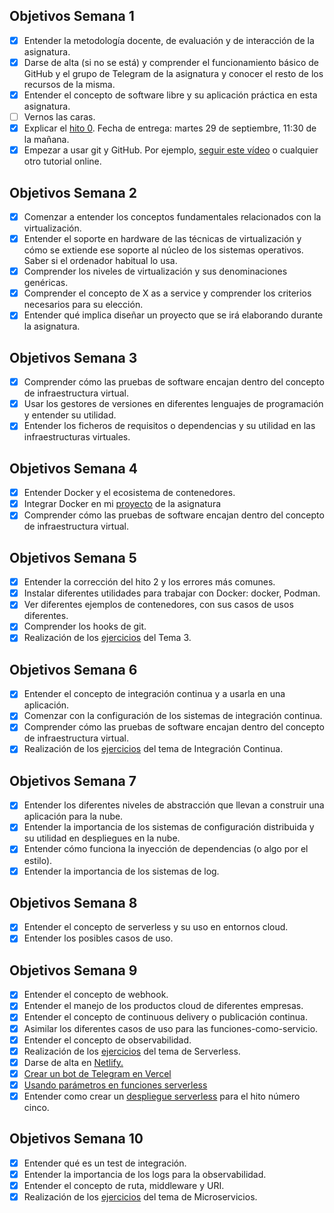 ## Objetivos Semana 1

- [x] Entender la metodología docente, de evaluación y de interacción de la asignatura.
- [x] Darse de alta (si no se está) y comprender el funcionamiento básico de GitHub y el grupo de Telegram de la asignatura y conocer el resto de los recursos de la misma.
- [x] Entender el concepto de software libre y su aplicación práctica en esta asignatura.
- [ ] Vernos las caras.
- [x] Explicar el [hito 0](http://jj.github.io/IV/documentos/proyecto/0.Repositorio). Fecha de entrega: martes 29 de septiembre, 11:30 de la mañana.
- [x] Empezar a usar git y GitHub. Por ejemplo, [seguir este vídeo](https://www.youtube.com/watch?v=gmXyJI01qa8) o cualquier otro tutorial online.

## Objetivos Semana 2

- [x] Comenzar a entender los conceptos fundamentales relacionados con la virtualización.
- [x] Entender el soporte en hardware de las técnicas de virtualización y cómo se extiende ese soporte al núcleo de los sistemas operativos. Saber si el ordenador habitual lo usa.
- [x] Comprender los niveles de virtualización y sus denominaciones genéricas.
- [x] Comprender el concepto de X as a service y comprender los criterios necesarios para su elección.
- [x] Entender qué implica diseñar un proyecto que se irá elaborando durante la asignatura.

## Objetivos Semana 3

- [x] Comprender cómo las pruebas de software encajan dentro del concepto de infraestructura virtual.
- [x] Usar los gestores de versiones en diferentes lenguajes de programación y entender su utilidad.
- [x] Entender los ficheros de requisitos o dependencias y su utilidad en las infraestructuras virtuales.

## Objetivos Semana 4

- [x] Entender Docker y el ecosistema de contenedores.
- [x] Integrar Docker en mi [proyecto](https://github.com/juancpineda97/LaLigaStats) de la asignatura
- [x] Comprender cómo las pruebas de software encajan dentro del concepto de infraestructura virtual.

## Objetivos Semana 5

- [x] Entender la corrección del hito 2 y los errores más comunes.
- [x] Instalar diferentes utilidades para trabajar con Docker: docker, Podman.
- [x] Ver diferentes ejemplos de contenedores, con sus casos de usos diferentes.
- [x] Comprender los hooks de git.
- [x] Realización de los [ejercicios](https://github.com/juancpineda97/Ejercicios-IV/blob/main/ejercicios/tema3.md) del Tema 3.

## Objetivos Semana 6

- [x] Entender el concepto de integración continua y a usarla en una aplicación.
- [x] Comenzar con la configuración de los sistemas de integración continua.
- [x] Comprender cómo las pruebas de software encajan dentro del concepto de infraestructura virtual.
- [x] Realización de los [ejercicios](https://github.com/juancpineda97/Ejercicios-IV/blob/main/ejercicios/tema4.md) del tema de Integración Continua.

## Objetivos Semana 7

- [x] Entender los diferentes niveles de abstracción que llevan a construir una aplicación para la nube.
- [x] Entender la importancia de los sistemas de configuración distribuida y su utilidad en despliegues en la nube.
- [x] Entender cómo funciona la inyección de dependencias (o algo por el estilo).
- [x] Entender la importancia de los sistemas de log.

## Objetivos Semana 8

- [x] Entender el concepto de serverless y su uso en entornos cloud.
- [x] Entender los posibles casos de uso.

## Objetivos Semana 9

- [x] Entender el concepto de webhook.
- [x] Entender el manejo de los productos cloud de diferentes empresas.
- [x] Entender el concepto de continuous delivery o publicación continua.
- [x] Asimilar los diferentes casos de uso para las funciones-como-servicio.
- [x] Entender el concepto de observabilidad.
- [x] Realización de los [ejercicios](https://github.com/juancpineda97/Ejercicios-IV/blob/main/ejercicios/tema5.md) del tema de Serverless.
- [x] Darse de alta en [Netlify.](https://netlify.com/)
- [x] [Crear un bot de Telegram en Vercel](https://dev.to/jj/create-a-serverless-telegram-bot-using-go-and-vercel-4fdb)
- [x] [Usando parámetros en funciones serverless](http://jj.github.io/IV/documentos/temas/Serverless#usando-par%C3%A1metros)
- [x] Entender como crear un [despliegue serverless](http://jj.github.io/IV/documentos/proyecto/5.Serverless) para el hito número cinco.

## Objetivos Semana 10

- [x] Entender qué es un test de integración.
- [x] Entender la importancia de los logs para la observabilidad.
- [x] Entender el concepto de ruta, middleware y URI.
- [x] Realización de los [ejercicios](https://github.com/juancpineda97/Ejercicios-IV/blob/main/ejercicios/tema6.md) del tema de Microservicios.